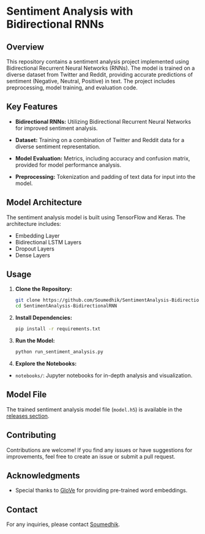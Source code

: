 # Sentiment Analysis with Bidirectional RNNs

## Overview

This repository contains a sentiment analysis project implemented using Bidirectional Recurrent Neural Networks (RNNs). The model is trained on a diverse dataset from Twitter and Reddit, providing accurate predictions of sentiment (Negative, Neutral, Positive) in text. The project includes preprocessing, model training, and evaluation code.

## Key Features

- **Bidirectional RNNs:** Utilizing Bidirectional Recurrent Neural Networks for improved sentiment analysis.

- **Dataset:** Training on a combination of Twitter and Reddit data for a diverse sentiment representation. 

- **Model Evaluation:** Metrics, including accuracy and confusion matrix, provided for model performance analysis.

- **Preprocessing:** Tokenization and padding of text data for input into the model.

## Model Architecture

The sentiment analysis model is built using TensorFlow and Keras. The architecture includes:

- Embedding Layer
- Bidirectional LSTM Layers 
- Dropout Layers
- Dense Layers

## Usage

1. **Clone the Repository:**

   ```bash
   git clone https://github.com/Soumedhik/SentimentAnalysis-BidirectionalRNN.git
   cd SentimentAnalysis-BidirectionalRNN
   ```

2. **Install Dependencies:**

   ```bash
   pip install -r requirements.txt
   ```

3. **Run the Model:**

   ```bash
   python run_sentiment_analysis.py
   ```

4. **Explore the Notebooks:**

  - `notebooks/`: Jupyter notebooks for in-depth analysis and visualization.

## Model File

The trained sentiment analysis model file (`model.h5`) is available in the [releases section](https://github.com/Soumedhik/SentimentAnalysis-BidirectionalRNN/releases).

## Contributing

Contributions are welcome! If you find any issues or have suggestions for improvements, feel free to create an issue or submit a pull request.

## Acknowledgments

- Special thanks to [GloVe](https://nlp.stanford.edu/projects/glove/) for providing pre-trained word embeddings. 

## Contact

For any inquiries, please contact [Soumedhik](mailto:soumedhikbharati@gmail.com).



```

